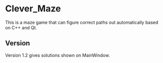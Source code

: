 # Clever_Maze
This is a maze game that can figure correct paths out automatically based on C++ and Qt.

## Version
Version 1.2 gives solutions shown on MainWindow.
